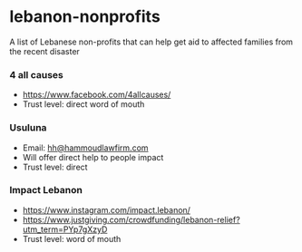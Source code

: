 # lebanon-nonprofits
A list of Lebanese non-profits that can help get aid to affected families from the recent disaster


### 4 all causes

- https://www.facebook.com/4allcauses/
- Trust level: direct word of mouth

### Usuluna

- Email: hh@hammoudlawfirm.com
- Will offer direct help to people impact
- Trust level: direct

### Impact Lebanon

- https://www.instagram.com/impact.lebanon/
- https://www.justgiving.com/crowdfunding/lebanon-relief?utm_term=PYp7gXzyD
- Trust level: word of mouth
